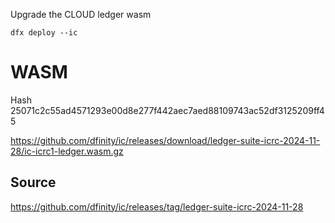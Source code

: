 Upgrade the CLOUD ledger wasm

`dfx deploy --ic`

# WASM

Hash 25071c2c55ad4571293e00d8e277f442aec7aed88109743ac52df3125209ff45

https://github.com/dfinity/ic/releases/download/ledger-suite-icrc-2024-11-28/ic-icrc1-ledger.wasm.gz

## Source

https://github.com/dfinity/ic/releases/tag/ledger-suite-icrc-2024-11-28
